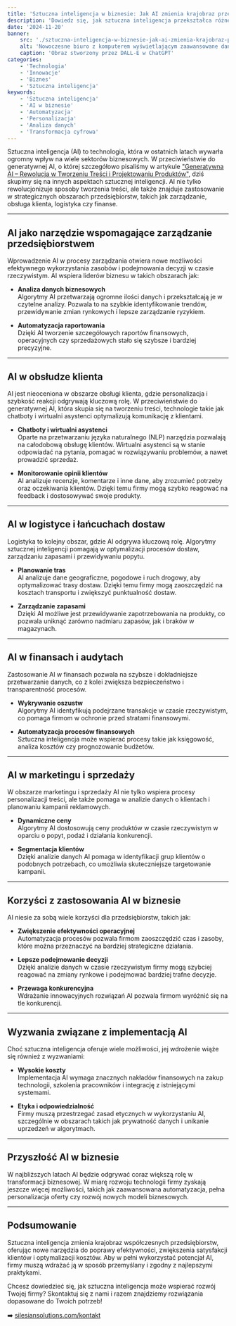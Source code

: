 ```yaml
---
title: 'Sztuczna inteligencja w biznesie: Jak AI zmienia krajobraz przedsiębiorstw'
description: 'Dowiedz się, jak sztuczna inteligencja przekształca różne sektory biznesu, wspierając automatyzację, personalizację i podejmowanie lepszych decyzji.'
date: '2024-11-20'
banner:
    src: './sztuczna-inteligencja-w-biznesie-jak-ai-zmienia-krajobraz-przedsiebiorstw.webp'
    alt: 'Nowoczesne biuro z komputerem wyświetlającym zaawansowane dane analityczne generowane przez sztuczną inteligencję. Na ekranie widoczne wykresy, diagramy i analiza trendów, w tle minimalistyczne otoczenie z elementami technologii.'
    caption: 'Obraz stworzony przez DALL-E w ChatGPT'
categories:
    - 'Technologia'
    - 'Innowacje'
    - 'Biznes'
    - 'Sztuczna inteligencja'
keywords:
    - 'Sztuczna inteligencja'
    - 'AI w biznesie'
    - 'Automatyzacja'
    - 'Personalizacja'
    - 'Analiza danych'
    - 'Transformacja cyfrowa'
---
```


Sztuczna inteligencja (AI) to technologia, która w ostatnich latach wywarła ogromny wpływ na wiele sektorów biznesowych. W przeciwieństwie do generatywnej AI, o której szczegółowo pisaliśmy w artykule ["Generatywna AI – Rewolucja w Tworzeniu Treści i Projektowaniu Produktów"](../generatywna-ai-rewolucja-w-tworzeniu-tresci-i-projektowaniu-produktow), dziś skupimy się na innych aspektach sztucznej inteligencji. AI nie tylko rewolucjonizuje sposoby tworzenia treści, ale także znajduje zastosowanie w strategicznych obszarach przedsiębiorstw, takich jak zarządzanie, obsługa klienta, logistyka czy finanse.

---

## **AI jako narzędzie wspomagające zarządzanie przedsiębiorstwem**

Wprowadzenie AI w procesy zarządzania otwiera nowe możliwości efektywnego wykorzystania zasobów i podejmowania decyzji w czasie rzeczywistym. AI wspiera liderów biznesu w takich obszarach jak:

-   **Analiza danych biznesowych**  
    Algorytmy AI przetwarzają ogromne ilości danych i przekształcają je w czytelne analizy. Pozwala to na szybkie identyfikowanie trendów, przewidywanie zmian rynkowych i lepsze zarządzanie ryzykiem.

-   **Automatyzacja raportowania**  
    Dzięki AI tworzenie szczegółowych raportów finansowych, operacyjnych czy sprzedażowych stało się szybsze i bardziej precyzyjne.

---

## **AI w obsłudze klienta**

AI jest nieoceniona w obszarze obsługi klienta, gdzie personalizacja i szybkość reakcji odgrywają kluczową rolę. W przeciwieństwie do generatywnej AI, która skupia się na tworzeniu treści, technologie takie jak chatboty i wirtualni asystenci optymalizują komunikację z klientami.

-   **Chatboty i wirtualni asystenci**  
    Oparte na przetwarzaniu języka naturalnego (NLP) narzędzia pozwalają na całodobową obsługę klientów. Wirtualni asystenci są w stanie odpowiadać na pytania, pomagać w rozwiązywaniu problemów, a nawet prowadzić sprzedaż.

-   **Monitorowanie opinii klientów**  
    AI analizuje recenzje, komentarze i inne dane, aby zrozumieć potrzeby oraz oczekiwania klientów. Dzięki temu firmy mogą szybko reagować na feedback i dostosowywać swoje produkty.

---

## **AI w logistyce i łańcuchach dostaw**

Logistyka to kolejny obszar, gdzie AI odgrywa kluczową rolę. Algorytmy sztucznej inteligencji pomagają w optymalizacji procesów dostaw, zarządzaniu zapasami i przewidywaniu popytu.

-   **Planowanie tras**  
    AI analizuje dane geograficzne, pogodowe i ruch drogowy, aby optymalizować trasy dostaw. Dzięki temu firmy mogą zaoszczędzić na kosztach transportu i zwiększyć punktualność dostaw.

-   **Zarządzanie zapasami**  
    Dzięki AI możliwe jest przewidywanie zapotrzebowania na produkty, co pozwala uniknąć zarówno nadmiaru zapasów, jak i braków w magazynach.

---

## **AI w finansach i audytach**

Zastosowanie AI w finansach pozwala na szybsze i dokładniejsze przetwarzanie danych, co z kolei zwiększa bezpieczeństwo i transparentność procesów.

-   **Wykrywanie oszustw**  
    Algorytmy AI identyfikują podejrzane transakcje w czasie rzeczywistym, co pomaga firmom w ochronie przed stratami finansowymi.

-   **Automatyzacja procesów finansowych**  
    Sztuczna inteligencja może wspierać procesy takie jak księgowość, analiza kosztów czy prognozowanie budżetów.

---

## **AI w marketingu i sprzedaży**

W obszarze marketingu i sprzedaży AI nie tylko wspiera procesy personalizacji treści, ale także pomaga w analizie danych o klientach i planowaniu kampanii reklamowych.

-   **Dynamiczne ceny**  
    Algorytmy AI dostosowują ceny produktów w czasie rzeczywistym w oparciu o popyt, podaż i działania konkurencji.

-   **Segmentacja klientów**  
    Dzięki analizie danych AI pomaga w identyfikacji grup klientów o podobnych potrzebach, co umożliwia skuteczniejsze targetowanie kampanii.

---

## **Korzyści z zastosowania AI w biznesie**

AI niesie za sobą wiele korzyści dla przedsiębiorstw, takich jak:

-   **Zwiększenie efektywności operacyjnej**  
    Automatyzacja procesów pozwala firmom zaoszczędzić czas i zasoby, które można przeznaczyć na bardziej strategiczne działania.

-   **Lepsze podejmowanie decyzji**  
    Dzięki analizie danych w czasie rzeczywistym firmy mogą szybciej reagować na zmiany rynkowe i podejmować bardziej trafne decyzje.

-   **Przewaga konkurencyjna**  
    Wdrażanie innowacyjnych rozwiązań AI pozwala firmom wyróżnić się na tle konkurencji.

---

## **Wyzwania związane z implementacją AI**

Choć sztuczna inteligencja oferuje wiele możliwości, jej wdrożenie wiąże się również z wyzwaniami:

-   **Wysokie koszty**  
    Implementacja AI wymaga znacznych nakładów finansowych na zakup technologii, szkolenia pracowników i integrację z istniejącymi systemami.

-   **Etyka i odpowiedzialność**  
    Firmy muszą przestrzegać zasad etycznych w wykorzystaniu AI, szczególnie w obszarach takich jak prywatność danych i unikanie uprzedzeń w algorytmach.

---

## **Przyszłość AI w biznesie**

W najbliższych latach AI będzie odgrywać coraz większą rolę w transformacji biznesowej. W miarę rozwoju technologii firmy zyskają jeszcze więcej możliwości, takich jak zaawansowana automatyzacja, pełna personalizacja oferty czy rozwój nowych modeli biznesowych.

---

## **Podsumowanie**

Sztuczna inteligencja zmienia krajobraz współczesnych przedsiębiorstw, oferując nowe narzędzia do poprawy efektywności, zwiększenia satysfakcji klientów i optymalizacji kosztów. Aby w pełni wykorzystać potencjał AI, firmy muszą wdrażać ją w sposób przemyślany i zgodny z najlepszymi praktykami.

Chcesz dowiedzieć się, jak sztuczna inteligencja może wspierać rozwój Twojej firmy? Skontaktuj się z nami i razem znajdziemy rozwiązania dopasowane do Twoich potrzeb!

➡️ [silesiansolutions.com/kontakt](https://silesiansolutions.com/kontakt)
